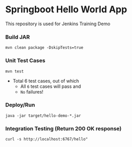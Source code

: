 # Springboot Hello World App
This repository is used for Jenkins Training Demo
  
### Build JAR
```
mvn clean package -DskipTests=true
```

### Unit Test Cases
```
mvn test
```
- Total 6 test cases, out of which
  - All `6` test cases will pass and 
  - `No` failures!
 
### Deploy/Run
```
java -jar target/hello-demo-*.jar 
```

### Integration Testing (Return 200 OK response)
```
curl -s http://localhost:6767/hello"
```
